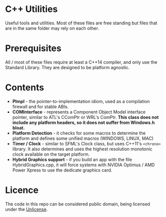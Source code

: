 # C++ Utilities
 Useful tools and utilities. Most of these files are free standing but files that are in the same folder may rely on each other.

# Prerequisites
 All / most of these files require at least a C++14 compiler, and only use the Standard Library. They are designed to be platform agnostic.

# Contents
* **PImpl** - the pointer-to-implementation idiom, used as a compilation firewall and for stable ABIs.
* **COMInterface** - represents a Component Object Model interface pointer, similar to ATL's CComPtr or WRL's ComPtr. **This class does not include any platform headers, so it does not suffer from Windows.h bloat.**
* **Platform Detection** - it checks for some macros to determine the platform and defines some unified macros (WINDOWS, LINUX, MAC)
* **Timer / Clock** - similar to SFML's Clock class, but uses C++11's `<chrono>` library. It also determines and uses the highest resolution monotonic clock available on the target platform.
* **Hybrid Graphics support** - if you build an app with the file HybridGraphics.cpp, it will force systems with NVIDIA Optimus / AMD Power Xpress to use the dedicate graphics card.

# Licence
 The code in this repo can be considered public domain, being licensed under the [Unlicense](http://unlicense.org/).
